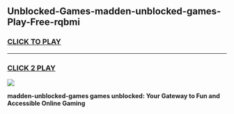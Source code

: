 
## Unblocked-Games-madden-unblocked-games-Play-Free-rqbmi
<h3>
<a href="https://premium76.site?title=madden-unblocked-games&ref=23A">CLICK TO PLAY</a></h3>
<hr>

<h3>
<a href="https://premium76.site?title=madden-unblocked-games&ref=23A">CLICK 2 PLAY</a>
  
</h3>

<a href="https://premium76.site?title=madden-unblocked-games&ref=23A"><img src="https://clearcache.store/games.png"></a>


**madden-unblocked-games games unblocked: Your Gateway to Fun and Accessible Online Gaming**
